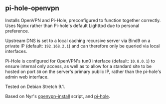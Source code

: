 ## pi-hole-openvpn

Installs OpenVPN and Pi-Hole, preconfigured to function together correctly. Uses Nginx rather than Pi-hole's default Lighttpd due to personal preference. 

Upstream DNS is set to a local caching recursive server via Bind9 on a private IP (default: `192.168.2.1`) and can therefore only be queried via local interfaces.

Pi-Hole is configured for OpenVPN's tun0 interface (default: `10.8.0.1`) to ensure internal only access, as well as to allow for a standard site to be hosted on port `80` on the server's primary public IP, rather than the pi-hole's admin web interface. 

Tested on Debian Stretch 9.1.

Based on Nyr's [openvpn-install](https://github.com/Nyr/openvpn-install) script, and [pi-hole](https://github.com/pi-hole/pi-hole).

